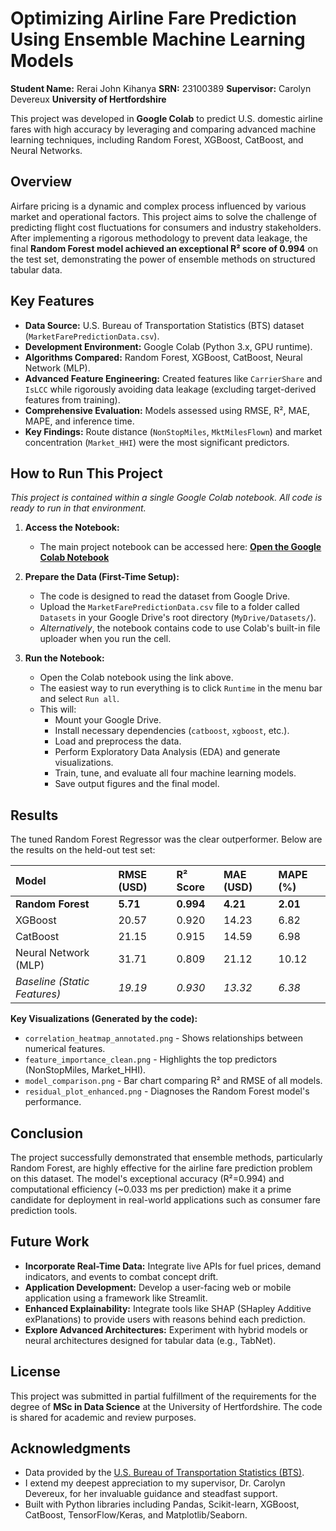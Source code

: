 # Optimizing Airline Fare Prediction Using Ensemble Machine Learning Models

**Student Name:** Rerai John Kihanya
**SRN:** 23100389
**Supervisor:** Carolyn Devereux
**University of Hertfordshire**

This project was developed in **Google Colab** to predict U.S. domestic airline fares with high accuracy by leveraging and comparing advanced machine learning techniques, including Random Forest, XGBoost, CatBoost, and Neural Networks.

## Overview

Airfare pricing is a dynamic and complex process influenced by various market and operational factors. This project aims to solve the challenge of predicting flight cost fluctuations for consumers and industry stakeholders. After implementing a rigorous methodology to prevent data leakage, the final **Random Forest model achieved an exceptional R² score of 0.994** on the test set, demonstrating the power of ensemble methods on structured tabular data.

## Key Features

- **Data Source:** U.S. Bureau of Transportation Statistics (BTS) dataset (`MarketFarePredictionData.csv`).
- **Development Environment:** Google Colab (Python 3.x, GPU runtime).
- **Algorithms Compared:** Random Forest, XGBoost, CatBoost, Neural Network (MLP).
- **Advanced Feature Engineering:** Created features like `CarrierShare` and `IsLCC` while rigorously avoiding data leakage (excluding target-derived features from training).
- **Comprehensive Evaluation:** Models assessed using RMSE, R², MAE, MAPE, and inference time.
- **Key Findings:** Route distance (`NonStopMiles`, `MktMilesFlown`) and market concentration (`Market_HHI`) were the most significant predictors.

## How to Run This Project

*This project is contained within a single Google Colab notebook. All code is ready to run in that environment.*

1.  **Access the Notebook:**
    *   The main project notebook can be accessed here: **[Open the Google Colab Notebook](https://colab.research.google.com/drive/1H5WyJCkmLO0fstyzWhJ4jI_eCeEOPLr8?usp=sharing)**

2.  **Prepare the Data (First-Time Setup):**
    *   The code is designed to read the dataset from Google Drive.
    *   Upload the `MarketFarePredictionData.csv` file to a folder called `Datasets` in your Google Drive's root directory (`MyDrive/Datasets/`).
    *   *Alternatively*, the notebook contains code to use Colab's built-in file uploader when you run the cell.

3.  **Run the Notebook:**
    *   Open the Colab notebook using the link above.
    *   The easiest way to run everything is to click `Runtime` in the menu bar and select `Run all`.
    *   This will:
        - Mount your Google Drive.
        - Install necessary dependencies (`catboost`, `xgboost`, etc.).
        - Load and preprocess the data.
        - Perform Exploratory Data Analysis (EDA) and generate visualizations.
        - Train, tune, and evaluate all four machine learning models.
        - Save output figures and the final model.

## Results

The tuned Random Forest Regressor was the clear outperformer. Below are the results on the held-out test set:

| Model | RMSE (USD) | R² Score | MAE (USD) | MAPE (%) |
| :--- | :--- | :--- | :--- | :--- |
| **Random Forest** | **5.71** | **0.994** | **4.21** | **2.01** |
| XGBoost | 20.57 | 0.920 | 14.23 | 6.82 |
| CatBoost | 21.15 | 0.915 | 14.59 | 6.98 |
| Neural Network (MLP) | 31.71 | 0.809 | 21.12 | 10.12 |
| *Baseline (Static Features)* | *19.19* | *0.930* | *13.32* | *6.38* |

**Key Visualizations (Generated by the code):**
*   `correlation_heatmap_annotated.png` - Shows relationships between numerical features.
*   `feature_importance_clean.png` - Highlights the top predictors (NonStopMiles, Market_HHI).
*   `model_comparison.png` - Bar chart comparing R² and RMSE of all models.
*   `residual_plot_enhanced.png` - Diagnoses the Random Forest model's performance.

## Conclusion

The project successfully demonstrated that ensemble methods, particularly Random Forest, are highly effective for the airline fare prediction problem on this dataset. The model's exceptional accuracy (R²=0.994) and computational efficiency (~0.033 ms per prediction) make it a prime candidate for deployment in real-world applications such as consumer fare prediction tools.

## Future Work

- **Incorporate Real-Time Data:** Integrate live APIs for fuel prices, demand indicators, and events to combat concept drift.
- **Application Development:** Develop a user-facing web or mobile application using a framework like Streamlit.
- **Enhanced Explainability:** Integrate tools like SHAP (SHapley Additive exPlanations) to provide users with reasons behind each prediction.
- **Explore Advanced Architectures:** Experiment with hybrid models or neural architectures designed for tabular data (e.g., TabNet).

## License

This project was submitted in partial fulfillment of the requirements for the degree of **MSc in Data Science** at the University of Hertfordshire. The code is shared for academic and review purposes.

## Acknowledgments

- Data provided by the [U.S. Bureau of Transportation Statistics (BTS)](https://www.transtats.bts.gov/).
- I extend my deepest appreciation to my supervisor, Dr. Carolyn Devereux, for her invaluable guidance and steadfast support.
- Built with Python libraries including Pandas, Scikit-learn, XGBoost, CatBoost, TensorFlow/Keras, and Matplotlib/Seaborn.
